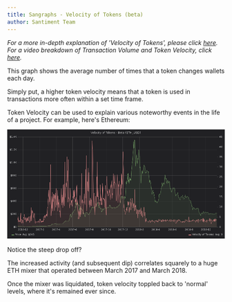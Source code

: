 ```yaml
---
title: Sangraphs - Velocity of Tokens (beta)
author: Santiment Team
---
```


*For a more in-depth explanation of \'Velocity of Tokens\', please
click*
[*here*](https://community.santiment.net/t/token-velocity-metric/412/2)*.
For a video breakdown of Transaction Volume and Token Velocity, click*
[*here*](https://drive.google.com/open?id=1fAgF96dCsl0RLosL8Fj1p-W0NXBR5onh)*.*

This graph shows the average number of times that a token changes
wallets each day.

Simply put, a higher token velocity means that a token is used in
transactions more often within a set time frame.

Token Velocity can be used to explain various noteworthy events in the
life of a project. For example, here's Ethereum:

![](4.png)

Notice the steep drop off?

The increased activity (and subsequent dip) correlates squarely to a
huge ETH mixer that operated between March 2017 and March 2018.

Once the mixer was liquidated, token velocity toppled back to 'normal'
levels, where it's remained ever since.
